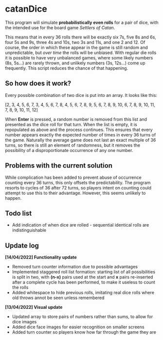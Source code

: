 # catanDice

This program will simulate **probabilistically even rolls** for a pair of dice, with the intended use for the board game *Settlers of Catan*.

This means that in every 36 rolls there will be exactly six 7s, five 8s and 6s, four 5s and 9s, three 4s and 10s, two 3s and 11s, and one 2 and 12. Of course, the order in which these appear in the game is still random and unpredictable, but *over time* the rolls will be unbiased. With regular die rolls it is possible to have very unbalanced games, where some likely numbers (8s, 5s...) are rarely thrown, and unlikely numbers (3s, 12s...) come up frequently. This script reduces the chance of that happening.

## So how does it work?
Every possible combination of two dice is put into an array. It looks like this:

[2, 3, 4, 5, 6, 7, 3, 4, 5, 6, 7, 8, 4, 5, 6, 7, 8, 9, 5, 6, 7, 8, 9, 10, 6, 7, 8, 9, 10, 11, 7, 8, 9, 10, 11, 12]

When **Enter** is pressed, a random number is removed from this list and presented as the dice roll for that turn. When the list is empty, it is repopulated as above and the process continues. This ensures that every number appears exactly the expected number of times in every 36 turns of the game. Naturally the average game does not last an exact multiple of 36 turns, so there is still an element of randomness, but it removes the possibility of a disproportionate occurrence of any one number.

## Problems with the current solution
While complication has been added to prevent abuse of occurrence counting every 36 turns, this only offsets the predictability. The program resorts to cycles of 36 after 72 turns, so players intent on counting could attempt to use this to their advantage. However, this seems unlikely to happen.

## Todo list
- Add indication of when dice are rolled - sequential identical rolls are indistinguishable

## Update log
**[14/04/2022] Functionality update**
- Removed turn counter information due to possible advantages
- Implemented staggered roll list formation: starting list of all possibilities is split in two, with **(n-x)** pairs used at the start and **x** pairs re-inserted after a complete cycle has been performed, to make it useless to count the rolls
- Added whitespace to hide previous rolls, imitating real dice rolls where old throws annot be seen unless remembered

**[13/04/2022] Visual update**
- Updated array to store pairs of numbers rather than sums, to allow for dice images
- Added dice face images for easier recognition on smaller screens
- Added turn counter so players know how far through the game they are
